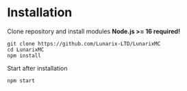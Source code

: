 # Installation

Clone repository and install modules
**Node.js >= 16 required!**
```
git clone https://github.com/Lunarix-LTD/LunarixMC
cd LunarixMC
npm install
```

Start after installation
```
npm start
```
